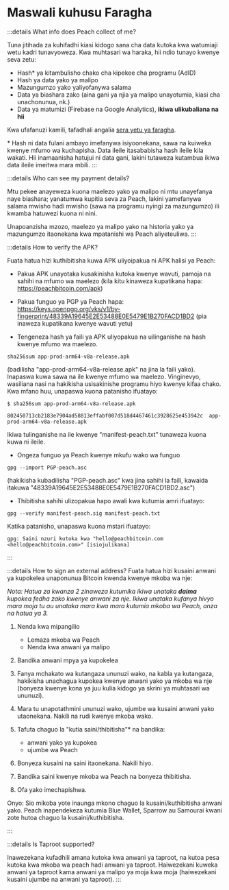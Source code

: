 # Maswali kuhusu Faragha

:::details What info does Peach collect of me?

Tuna jitihada za kuhifadhi kiasi kidogo sana cha data kutoka kwa watumiaji wetu kadri tunavyoweza. Kwa muhtasari wa haraka, hii ndio tunayo kwenye seva zetu:

- Hash\* ya kitambulisho chako cha kipekee cha programu (AdID)
- Hash ya data yako ya malipo
- Mazungumzo yako yaliyofanywa salama
- Data ya biashara zako (aina gani ya njia ya malipo unayotumia, kiasi cha unachonunua, nk.)
- Data ya matumizi (Firebase na Google Analytics), **ikiwa ulikubaliana na hii**

Kwa ufafanuzi kamili, tafadhali angalia [sera yetu ya faragha](/privacy-policy/).

\* Hash ni data fulani ambayo imefanywa isiyoonekana, sawa na kuiweka kwenye mfumo wa kuchapisha. Data ileile itasababisha hash ileile kila wakati. Hii inamaanisha hatujui ni data gani, lakini tutaweza kutambua ikiwa data ileile imeitwa mara mbili.
:::

:::details Who can see my payment details?

Mtu pekee anayeweza kuona maelezo yako ya malipo ni mtu unayefanya naye biashara; yanatumwa kupitia seva za Peach, lakini yamefanywa salama mwisho hadi mwisho (sawa na programu nyingi za mazungumzo) ili kwamba hatuwezi kuona ni nini.

Unapoanzisha mzozo, maelezo ya malipo yako na historia yako ya mazungumzo itaonekana kwa mpatanishi wa Peach aliyeteuliwa.
:::

:::details How to verify the APK?

Fuata hatua hizi kuthibitisha kuwa APK uliyoipakua ni APK halisi ya Peach:

- Pakua APK unayotaka kusakinisha kutoka kwenye wavuti, pamoja na sahihi na mfumo wa maelezo (kila kitu kinaweza kupatikana hapa: https://peachbitcoin.com/apk)

- Pakua funguo ya PGP ya Peach hapa: https://keys.openpgp.org/vks/v1/by-fingerprint/48339A19645E2E53488E0E5479E1B270FACD1BD2 (pia inaweza kupatikana kwenye wavuti yetu)

- Tengeneza hash ya faili ya APK uliyopakua na uilinganishe na hash kwenye mfumo wa maelezo.
````
sha256sum app-prod-arm64-v8a-release.apk
````
(badilisha "app-prod-arm64-v8a-release.apk" na jina la faili yako). Inapaswa kuwa sawa na ile kwenye mfumo wa maelezo. Vinginevyo, wasiliana nasi na hakikisha usisakinishe programu hiyo kwenye kifaa chako. Kwa mfano huu, unapaswa kuona patanisho ifuatayo:
```
$ sha256sum app-prod-arm64-v8a-release.apk

802450713cb2183e7904ad58813effabf007d518d4467461c3928625e453942c  app-prod-arm64-v8a-release.apk
```
Ikiwa tulinganishe na ile kwenye "manifest-peach.txt" tunaweza kuona kuwa ni ileile.

- Ongeza funguo ya Peach kwenye mkufu wako wa funguo
```
gpg --import PGP-peach.asc
```
(hakikisha kubadilisha "PGP-peach.asc" kwa jina sahihi la faili, kawaida itakuwa "48339A19645E2E53488E0E5479E1B270FACD1BD2.asc")

- Thibitisha sahihi ulizopakua hapo awali kwa kutumia amri ifuatayo:
```
gpg --verify manifest-peach.sig manifest-peach.txt
``` 
Katika patanisho, unapaswa kuona mstari ifuatayo:
```
gpg: Saini nzuri kutoka kwa "hello@peachbitcoin.com <hello@peachbitcoin.com>" [isiojulikana]
```
:::

:::details How to sign an external address?
Fuata hatua hizi kusaini anwani ya kupokelea unaponunua Bitcoin kwenda kwenye mkoba wa nje:

_Nota: Hatua za kwanza 2 zinaweza kutumika ikiwa unataka **daima** kupokea fedha zako kwenye anwani za nje. Ikiwa unataka kufanya hivyo mara moja tu au unataka mara kwa mara kutumia mkoba wa Peach, anza na hatua ya 3._

1. Nenda kwa mipangilio
   - Lemaza mkoba wa Peach
   - Nenda kwa anwani ya malipo

2. Bandika anwani mpya ya kupokelea

3. Fanya mchakato wa kutangaza ununuzi wako, na kabla ya kutangaza, hakikisha unachagua kupokea kwenye anwani yako ya mkoba wa nje (bonyeza kwenye kona ya juu kulia kidogo ya skrini ya muhtasari wa ununuzi).

4. Mara tu unapotathmini ununuzi wako, ujumbe wa kusaini anwani yako utaonekana. Nakili na rudi kwenye mkoba wako.

5. Tafuta chaguo la "kutia saini/thibitisha"* na bandika:
   - anwani yako ya kupokea
   - ujumbe wa Peach

6. Bonyeza kusaini na saini itaonekana. Nakili hiyo.

7. Bandika saini kwenye mkoba wa Peach na bonyeza thibitisha.

8. Ofa yako imechapishwa.

Onyo: Sio mikoba yote inaunga mkono chaguo la kusaini/kuthibitisha anwani yako. Peach inapendekeza kutumia Blue Wallet, Sparrow au Samourai kwani zote hutoa chaguo la kusaini/kuthibitisha.

:::

:::details Is Taproot supported?

Inawezekana kufadhili amana kutoka kwa anwani ya taproot, na kutoa pesa kutoka kwa mkoba wa peach hadi anwani ya taproot.
Haiwezekani kuweka anwani ya taproot kama anwani ya malipo ya moja kwa moja (haiwezekani kusaini ujumbe na anwani ya taproot).
:::